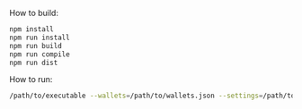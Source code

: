 How to build:

```bash
npm install
npm run install
npm run build
npm run compile
npm run dist
```

How to run:
```bash
/path/to/executable --wallets=/path/to/wallets.json --settings=/path/to/settings.json
```
